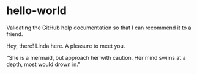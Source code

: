 # hello-world
Validating the GitHub help documentation so that I can recommend it to a friend.

Hey, there! Linda here. A pleasure to meet you.

"She is a mermaid, but
approach her with caution.
Her mind swims at a depth,
most would drown in."
